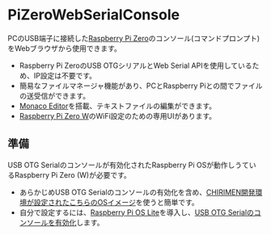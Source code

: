 # PiZeroWebSerialConsole
PCのUSB端子に接続した[Raspberry Pi Zero](https://www.raspberrypi.org/products/raspberry-pi-zero/)のコンソール(コマンドプロンプト)をWebブラウザから使用できます。

* Raspberry Pi ZeroのUSB OTGシリアルとWeb Serial APIを使用しているため、IP設定は不要です。
* 簡易なファイルマネージャ機能があり、PCとRaspberry Piとの間でファイルの送受信ができます。
* [Monaco Editor](https://microsoft.github.io/monaco-editor/)を搭載、テキストファイルの編集ができます。
* [Raspberry Pi Zero W](https://www.raspberrypi.org/products/raspberry-pi-zero-w/)のWiFi設定のための専用UIがあります。

## 準備
USB OTG Serialのコンソールが有効化されたRaspberry Pi OSが動作しうているRaspberry Pi Zero (W)が必要です。
* あらかじめUSB OTG Serialのコンソールの有効化を含め、[CHIRIMEN開発環境が設定されたこちらのOSイメージ](https://github.com/kou029w/chirimen-os/releases/)を使うと簡単です。
* 自分で設定するには、[Raspberry Pi OS Lite](https://www.raspberrypi.org/software/operating-systems/#raspberry-pi-os-32-bit)を導入し、[USB OTG Serialのコンソールを有効化](https://gist.github.com/satakagi/dd34c29b0192540080681e2443258282)します。
